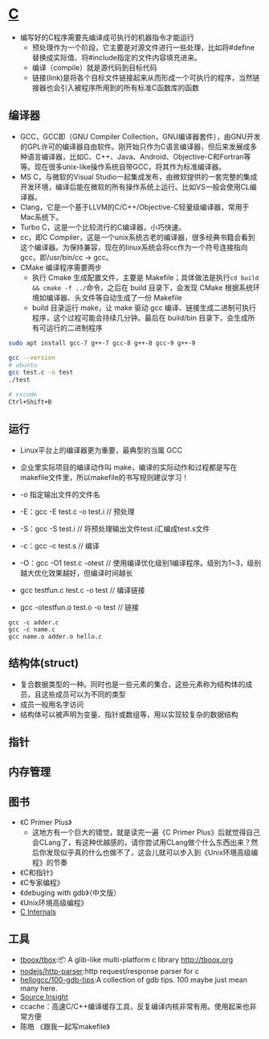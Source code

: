 # [C](link)

* 编写好的C程序需要先编译成可执行的机器指令才能运行
  - 预处理作为一个阶段，它主要是对源文件进行一些处理，比如将#define替换成实际值、将#include指定的文件内容填充进来。
  - 编译（compile）就是源代码到目标代码
  - 链接(link)是将各个目标文件链接起来从而形成一个可执行的程序，当然链接器也会引入被程序所用到的所有标准C函数库的函数

## 编译器

* GCC，GCC即（GNU Compiler Collection，GNU编译器套件），由GNU开发的GPL许可的编译器自由软件。刚开始只作为C语言编译器，但后来发展成多种语言编译器，比如C、C++、Java、Android、Objective-C和Fortran等等。现在很多unix-like操作系统自带GCC，将其作为标准编译器。
* MS C，与微软的Visual Studio一起集成发布，由微软提供的一套完整的集成开发环境，编译后能在微软的所有操作系统上运行。比如VS一般会使用CL编译器。
* Clang，它是一个基于LLVM的C/C++/Objective-C轻量级编译器，常用于Mac系统下。
* Turbo C，这是一个比较流行的C编译器，小巧快速。
* cc，即C Compiler，这是一个unix系统古老的编译器，很多经典书籍会看到这个编译器。为保持兼容，现在的linux系统会将cc作为一个符号连接指向gcc，即/usr/bin/cc -> gcc。
* CMake 编译程序需要两步
  - 执行 Cmake 生成配置文件，主要是 Makefile；具体做法是执行`cd build && cmake -f ../`命令，之后在 build 目录下，会发现 CMake 根据系统环境如编译器、头文件等自动生成了一份 Makefile
  - build 目录运行 make，让 make 驱动 gcc 编译、链接生成二进制可执行程序，这个过程可能会持续几分钟。最后在 build/bin 目录下，会生成所有可运行的二进制程序

```sh
sudo apt install gcc-7 g++-7 gcc-8 g++-8 gcc-9 g++-9

gcc --version
# ubuntu
gcc test.c -o test
./test

# vscode
Ctrl+Shift+B
```

## 运行

* Linux平台上的编译器更为重要，最典型的当属 GCC

* 企业里实际项目的编译动作叫 make，编译的实际动作和过程都是写在 makefile文件里，所以makefile的书写规则建议学习！

* -o 指定输出文件的文件名

* -E：gcc -E test.c -o test.i  // 预处理

* -S：gcc -S test.i  // 将预处理输出文件test.i汇编成test.s文件

* -c：gcc -c test.s  // 编译

* -O：gcc -O1 test.c -otest // 使用编译优化级别1编译程序。级别为1~3，级别越大优化效果越好，但编译时间越长

* gcc testfun.c test.c -o test // 编译链接

* gcc -otestfun.o test.o -o test // 链接

```
gcc -c adder.c
gcc -c name.c
gcc name.o adder.o hello.c
```

## 结构体(struct)

* 复合数据类型的一种。同时也是一些元素的集合，这些元素称为结构体的成员，且这些成员可以为不同的类型
* 成员一般用名字访问
* 结构体可以被声明为变量、指针或数组等，用以实现较复杂的数据结构

## 指针

## 内存管理

## 图书

* 《C Primer Plus》
    - 这地方有一个巨大的错觉，就是读完一遍《C Primer Plus》后就觉得自己会CLang了，有这种优越感的，请你尝试用CLang做个什么东西出来？然后你发现似乎真的什么也做不了，这会儿就可以步入到《Unix环境高级编程》的节奏
* 《C和指针》
* 《C专家编程》
* 《debuging with gdb》（中文版）
* 《Unix环境高级编程》
* [C Internals](http://www.avabodh.com/cin/cin.html)

## 工具

* [tboox/tbox](https://github.com/tboox/tbox):📦 A glib-like multi-platform c library http://tboox.org
* [nodejs/http-parser](nodejs/http-parser):http request/response parser for c
* [hellogcc/100-gdb-tips](https://github.com/hellogcc/100-gdb-tips):A collection of gdb tips. 100 maybe just mean many here.
* [Source Insight](https://www.sourceinsight.com/)
* ccache：高速C/C++编译缓存工具，反复编译内核非常有用。使用起来也非常方便
* 陈皓 《跟我一起写makefile》
